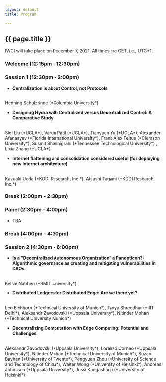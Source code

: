 ```yaml
---
layout: default
title: Program

---
```


## {{ page.title }}

IWCI will take place on December 7, 2021.
All times are CET, i.e., UTC+1.

### Welcome (12:15pm - 12:30pm)

### Session 1 (12:30pm - 2:00pm)


* **Centralization is about Control, not Protocols**
<br>
Henning Schulzrinne (*Columbia University*)

* **Designing Hydra with Centralized versus Decentralized Control: A Comparative Study** 
<br>
Siqi Liu (*UCLA*),
Varun Patil (*UCLA*),
Tianyuan Yu (*UCLA*),
Alexander Afanasyev (*Florida International University*),
Frank Alex Feltus (*Clemson University*),
Susmit Shannigrahi (*Tennessee Technological University*) ,
Lixia Zhang (*UCLA*)

* **Internet flattening and consolidation considered useful (for deploying
new Internet architecture)** 
<br>
Kazuaki Ueda (*KDDI Research, Inc.*),
Atsushi Tagami (*KDDI Research, Inc.*) 

### Break (2:00pm - 2:30pm)

### Panel (2:30pm - 4:00pm)

* TBA

### Break (4:00pm - 4:30pm)

### Session 2 (4:30pm - 6:00pm)

* **Is a "Decentralized Autonomous Organization" a Panopticon?: Algorithmic
governance as creating and mitigating vulnerabilities in DAOs**
<br>
Kelsie Nabben (*RMIT University*)

* **Distributed Ledgers for Distributed Edge: Are we there yet?**
<br>
Leo Eichhorn (*Technical University of Munich*),
Tanya Shreedhar (*IIIT Delhi*),
Aleksandr Zavodovski (*Uppsala University*),
Nitinder Mohan (*Technical University Munich*)

* **Decentralizing Computation with Edge Computing: Potential and
Challenges**
<br>
Aleksandr Zavodovski (*Uppsala University*),
Lorenzo Corneo (*Uppsala University*),
Nitinder Mohan (*Technical University of Munich*),
Suzan Bayhan (*University of Twente*),
Pengyuan Zhou (*University of Science and Technology of China*),
Walter Wong (*University of Helsinki*),
Andreas Johnsson (*Uppsala University*),
Jussi Kangasharju (*University of Helsinki*)



